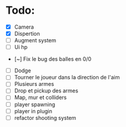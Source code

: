 # Todo:
- [x] Camera
- [x] Dispertion
- [ ] Augment system
- [ ] Ui hp
- [~] Fix le bug des balles en 0/0
- [ ] Dodge
- [ ] Tourner le joueur dans la direction de l'aim
- [ ] Plusieurs armes
- [ ] Drop et pickup des armes
- [ ] Map, mur et colliders
- [ ] player spawning
- [ ] player in plugin
- [ ] refactor shooting system
